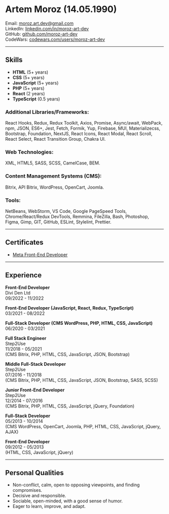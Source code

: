 # Artem Moroz (14.05.1990)

Email: moroz.art.dev@gmail.com  
LinkedIn: [linkedin.com/in/moroz-art-dev](https://www.linkedin.com/in/moroz-art-dev/)  
GitHub: [github.com/moroz-art-dev](https://github.com/moroz-art-dev/)  
CodeWars: [codewars.com/users/moroz-art-dev](https://www.codewars.com/users/moroz-art-dev/)

---

## Skills

- **HTML** (5+ years)
- **CSS** (5+ years)
- **JavaScript** (5+ years)
- **PHP** (5+ years)
- **React** (2 years)
- **TypeScript** (0.5 years)

### Additional Libraries/Frameworks:

React Hooks, Redux, Redux Toolkit, Axios, Promise, Async/await, WebPack, npm, JSON, ES6+, Jest, Fetch, Formik, Yup, Firebase, MUI, Materializecss, Bootstrap, Foundation, NextJS, React Icons, React Modal, React Scroll, React Select, React Transition Group, Chakra UI.

### Web Technologies:

XML, HTML5, SASS, SCSS, CamelCase, BEM.

### Content Management Systems (CMS):

Bitrix, API Bitrix, WordPress, OpenCart, Joomla.

### Tools:

NetBeans, WebStorm, VS Code, Google PageSpeed Tools, Chrome/React/Redux DevTools, Remmina, FileZilla, Bash, Photoshop, Figma, Gimp, GIT, GitHub, ESLint, Stylelint, Prettier.

---

## Certificates

- [Meta Front-End Developer](https://www.coursera.org/account/accomplishments/specialization/certificate/H7PBQH8AWD6W)

---

## Experience

**Front-End Developer**  
Divi Den Ltd  
09/2022 - 11/2022

**Front-End Developer (JavaScript, React, Redux, TypeScript)**  
03/2021 - 08/2022

**Full-Stack Developer (CMS WordPress, PHP, HTML, CSS, JavaScript)**  
06/2020 - 03/2021

**Full Stack Engineer**  
Step2Use  
11/2018 - 05/2021  
(CMS Bitrix, PHP, HTML, CSS, JavaScript, JSON, Bootstrap)

**Middle Full-Stack Developer**  
Step2Use  
07/2016 - 11/2018  
(CMS Bitrix, PHP, HTML, CSS, JavaScript, JSON, Bootstrap, SASS, SCSS)

**Junior Front-End Developer**  
Step2Use  
12/2014 - 07/2016  
(CMS Bitrix, PHP, HTML, CSS, JavaScript, jQuery, Foundation)

**Full-Stack Developer**  
05/2013 - 10/2014  
(CMS WordPress, OpenCart, Joomla, PHP, HTML, CSS, JavaScript, jQuery, AJAX)

**Front-End Developer**  
09/2012 - 05/2013  
(HTML, CSS, JavaScript, jQuery)

---

## Personal Qualities

- Non-conflict, calm, open to opposing viewpoints, and finding compromises.
- Decisive and responsible.
- Sociable, open-minded, with a good sense of humor.
- Eager to learn, improve, and adapt.
